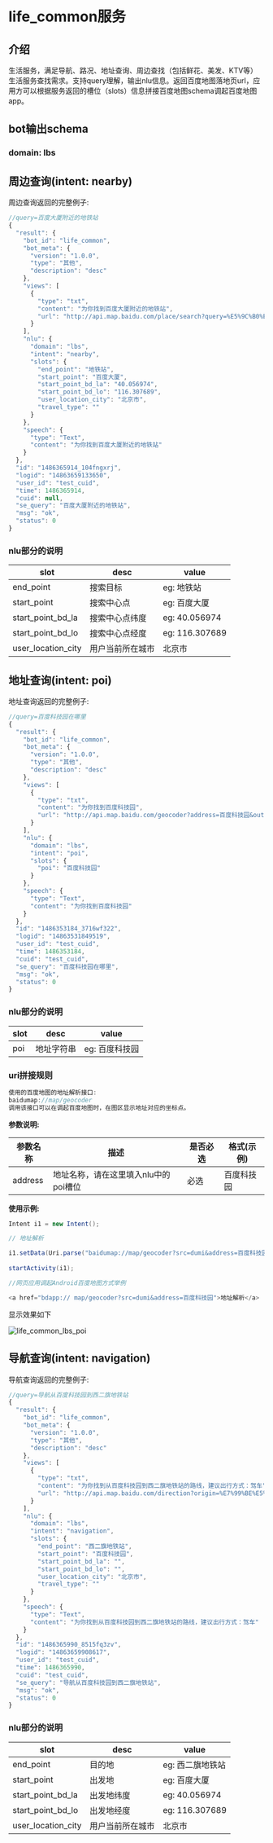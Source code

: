 

# life_common服务

## 介绍

生活服务，满足导航、路况、地址查询、周边查找（包括鲜花、美发、KTV等）生活服务查找需求。支持query理解，输出nlu信息。返回百度地图落地页url，应用方可以根据服务返回的槽位（slots）信息拼接百度地图schema调起百度地图app。

## bot输出schema

### domain: lbs

## 周边查询(intent: nearby)
周边查询返回的完整例子:
```javascript
//query=百度大厦附近的地铁站
{
  "result": {
    "bot_id": "life_common",
    "bot_meta": {
      "version": "1.0.0",
      "type": "其他",
      "description": "desc"
    },
    "views": [
      {
        "type": "txt",
        "content": "为你找到百度大厦附近的地铁站",
        "url": "http://api.map.baidu.com/place/search?query=%E5%9C%B0%E9%93%81%E7%AB%99&location=40.056974%2C116.307689&coord_type=bd09ll&radius=1000&region=%E5%8C%97%E4%BA%AC%E5%B8%82&output=html&src=dumi"
      }
    ],
    "nlu": {
      "domain": "lbs",
      "intent": "nearby",
      "slots": {
        "end_point": "地铁站",
        "start_point": "百度大厦",
        "start_point_bd_la": "40.056974",
        "start_point_bd_lo": "116.307689",
        "user_location_city": "北京市",
        "travel_type": ""
      }
    },
    "speech": {
      "type": "Text",
      "content": "为你找到百度大厦附近的地铁站"
    }
  },
  "id": "1486365914_104fngxrj",
  "logid": "14863659133650",
  "user_id": "test_cuid",
  "time": 1486365914,
  "cuid": null,
  "se_query": "百度大厦附近的地铁站",
  "msg": "ok",
  "status": 0
}
```
### nlu部分的说明

| slot               | desc     | value          |
| ------------------ | -------- | -------------- |
| end_point          | 搜索目标     | eg: 地铁站        |
| start_point        | 搜索中心点    | eg: 百度大厦       |
| start_point_bd_la  | 搜索中心点纬度  | eg: 40.056974  |
| start_point_bd_lo  | 搜索中心点经度  | eg: 116.307689 |
| user_location_city | 用户当前所在城市 | 北京市            |


## 地址查询(intent: poi)
地址查询返回的完整例子:
```javascript
//query=百度科技园在哪里
{
  "result": {
    "bot_id": "life_common",
    "bot_meta": {
      "version": "1.0.0",
      "type": "其他",
      "description": "desc"
    },
    "views": [
      {
        "type": "txt",
        "content": "为你找到百度科技园",
        "url": "http://api.map.baidu.com/geocoder?address=百度科技园&output=html&src=dumi"
      }
    ],
    "nlu": {
      "domain": "lbs",
      "intent": "poi",
      "slots": {
        "poi": "百度科技园"
      }
    },
    "speech": {
      "type": "Text",
      "content": "为你找到百度科技园"
    }
  },
  "id": "1486353184_3716wf322",
  "logid": "14863531849519",
  "user_id": "test_cuid",
  "time": 1486353184,
  "cuid": "test_cuid",
  "se_query": "百度科技园在哪里",
  "msg": "ok",
  "status": 0
}
```
### nlu部分的说明

| slot | desc  | value     |
| ---- | ----- | --------- |
| poi  | 地址字符串 | eg: 百度科技园 |

### uri拼接规则

```javascript
使用的百度地图的地址解析接口:
baidumap://map/geocoder
调用该接口可以在调起百度地图时，在图区显示地址对应的坐标点。
```

**参数说明:**

| 参数名称    | 描述                    | 是否必选 | 格式(示例) |
| ------- | --------------------- | ---- | ------ |
| address | 地址名称，请在这里填入nlu中的poi槽位 | 必选   | 百度科技园  |

**使用示例:**

```java
Intent i1 = new Intent();

// 地址解析

i1.setData(Uri.parse("baidumap://map/geocoder?src=dumi&address=百度科技园"));
 
startActivity(i1);

//网页应用调起Android百度地图方式举例

<a href="bdapp:// map/geocoder?src=dumi&address=百度科技园">地址解析</a>
```

显示效果如下

![life_common_lbs_poi](../img/life_common_lbs_poi.png)

## 导航查询(intent: navigation)

导航查询返回的完整例子:
```javascript
//query=导航从百度科技园到西二旗地铁站
{
  "result": {
    "bot_id": "life_common",
    "bot_meta": {
      "version": "1.0.0",
      "type": "其他",
      "description": "desc"
    },
    "views": [
      {
        "type": "txt",
        "content": "为你找到从百度科技园到西二旗地铁站的路线，建议出行方式：驾车",
        "url": "http://api.map.baidu.com/direction?origin=%E7%99%BE%E5%BA%A6%E7%A7%91%E6%8A%80%E5%9B%AD&destination=%E8%A5%BF%E4%BA%8C%E6%97%97%E5%9C%B0%E9%93%81%E7%AB%99&mode=transit&region=%E5%8C%97%E4%BA%AC%E5%B8%82&output=html&src=dumi"
      }
    ],
    "nlu": {
      "domain": "lbs",
      "intent": "navigation",
      "slots": {
        "end_point": "西二旗地铁站",
        "start_point": "百度科技园",
        "start_point_bd_la": "",
        "start_point_bd_lo": "",
        "user_location_city": "北京市",
        "travel_type": ""
      }
    },
    "speech": {
      "type": "Text",
      "content": "为你找到从百度科技园到西二旗地铁站的路线，建议出行方式：驾车"
    }
  },
  "id": "1486365990_8515fq3zv",
  "logid": "14863659908617",
  "user_id": "test_cuid",
  "time": 1486365990,
  "cuid": "test_cuid",
  "se_query": "导航从百度科技园到西二旗地铁站",
  "msg": "ok",
  "status": 0
}
```
### nlu部分的说明

| slot               | desc     | value          |
| ------------------ | -------- | -------------- |
| end_point          | 目的地      | eg: 西二旗地铁站     |
| start_point        | 出发地      | eg: 百度大厦       |
| start_point_bd_la  | 出发地纬度    | eg: 40.056974  |
| start_point_bd_lo  | 出发地经度    | eg: 116.307689 |
| user_location_city | 用户当前所在城市 | 北京市            |